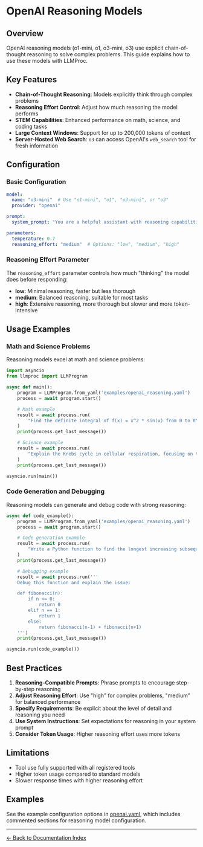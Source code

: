 # OpenAI Reasoning Models

## Overview

OpenAI reasoning models (o1-mini, o1, o3-mini, o3) use explicit chain-of-thought reasoning to solve complex problems. This guide explains how to use these models with LLMProc.

## Key Features

- **Chain-of-Thought Reasoning**: Models explicitly think through complex problems
- **Reasoning Effort Control**: Adjust how much reasoning the model performs
- **STEM Capabilities**: Enhanced performance on math, science, and coding tasks
- **Large Context Windows**: Support for up to 200,000 tokens of context
- **Server-Hosted Web Search**: `o3` can access OpenAI's `web_search` tool for fresh information

## Configuration

### Basic Configuration

```yaml
model:
  name: "o3-mini"  # Use "o1-mini", "o1", "o3-mini", or "o3"
  provider: "openai"

prompt:
  system_prompt: "You are a helpful assistant with reasoning capabilities."

parameters:
  temperature: 0.7
  reasoning_effort: "medium"  # Options: "low", "medium", "high"
```

### Reasoning Effort Parameter

The `reasoning_effort` parameter controls how much "thinking" the model does before responding:

- **low**: Minimal reasoning, faster but less thorough
- **medium**: Balanced reasoning, suitable for most tasks
- **high**: Extensive reasoning, more thorough but slower and more token-intensive

## Usage Examples

### Math and Science Problems

Reasoning models excel at math and science problems:

```python
import asyncio
from llmproc import LLMProgram

async def main():
    program = LLMProgram.from_yaml('examples/openai_reasoning.yaml')
    process = await program.start()

    # Math example
    result = await process.run(
        "Find the definite integral of f(x) = x^2 * sin(x) from 0 to π"
    )
    print(process.get_last_message())

    # Science example
    result = await process.run(
        "Explain the Krebs cycle in cellular respiration, focusing on the key molecules involved."
    )
    print(process.get_last_message())

asyncio.run(main())
```

### Code Generation and Debugging

Reasoning models can generate and debug code with strong reasoning:

```python
async def code_example():
    program = LLMProgram.from_yaml('examples/openai_reasoning.yaml')
    process = await program.start()

    # Code generation example
    result = await process.run(
        "Write a Python function to find the longest increasing subsequence in a list of integers."
    )
    print(process.get_last_message())

    # Debugging example
    result = await process.run('''
    Debug this function and explain the issue:

    def fibonacci(n):
        if n <= 0:
            return 0
        elif n == 1:
            return 1
        else:
            return fibonacci(n-1) + fibonacci(n+1)
    ''')
    print(process.get_last_message())

asyncio.run(code_example())
```

## Best Practices

1. **Reasoning-Compatible Prompts**: Phrase prompts to encourage step-by-step reasoning
2. **Adjust Reasoning Effort**: Use "high" for complex problems, "medium" for balanced performance
3. **Specify Requirements**: Be explicit about the level of detail and reasoning you need
4. **Use System Instructions**: Set expectations for reasoning in your system prompt
5. **Consider Token Usage**: Higher reasoning effort uses more tokens

## Limitations

- Tool use fully supported with all registered tools
- Higher token usage compared to standard models
- Slower response times with higher reasoning effort

## Examples

See the example configuration options in [openai.yaml](../examples/openai.yaml), which includes commented sections for reasoning model configuration.

---
[← Back to Documentation Index](index.md)
